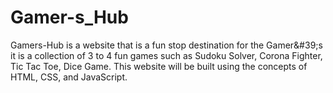 # Gamer-s_Hub
Gamers-Hub is a website that is a fun stop destination for the Gamer&amp;#39;s it is a collection of 3 to 4 fun games such as Sudoku Solver, Corona Fighter, Tic Tac Toe, Dice Game. This website will be built using the concepts of HTML, CSS, and JavaScript.

